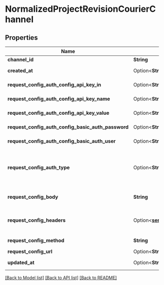 # NormalizedProjectRevisionCourierChannel

## Properties

Name | Type | Description | Notes
------------ | ------------- | ------------- | -------------
**channel_id** | **String** | The Channel's public ID | 
**created_at** | Option<**String**> | The creation date | [optional][readonly]
**request_config_auth_config_api_key_in** | Option<**String**> | API key location  Can either be \"header\" or \"query\" | [optional]
**request_config_auth_config_api_key_name** | Option<**String**> | API key name  Only used if the auth type is api_key | [optional]
**request_config_auth_config_api_key_value** | Option<**String**> | API key value  Only used if the auth type is api_key | [optional]
**request_config_auth_config_basic_auth_password** | Option<**String**> | Basic Auth Password  Only used if the auth type is basic_auth | [optional]
**request_config_auth_config_basic_auth_user** | Option<**String**> | Basic Auth Username  Only used if the auth type is basic_auth | [optional]
**request_config_auth_type** | Option<**String**> | HTTP Auth Method to use for the HTTP call  Can either be basic_auth or api_key basic_auth CourierChannelAuthTypeBasicAuth api_key CourierChannelAuthTypeApiKey | [optional]
**request_config_body** | **String** | URI pointing to the JsonNet template used for HTTP body payload generation. | 
**request_config_headers** | Option<[**serde_json::Value**](.md)> | NullJSONRawMessage represents a json.RawMessage that works well with JSON, SQL, and Swagger and is NULLable- | [optional]
**request_config_method** | **String** | The HTTP method to use (GET, POST, etc) for the HTTP call | 
**request_config_url** | Option<**String**> |  | [optional]
**updated_at** | Option<**String**> | Last upate time | [optional][readonly]

[[Back to Model list]](../README.md#documentation-for-models) [[Back to API list]](../README.md#documentation-for-api-endpoints) [[Back to README]](../README.md)


